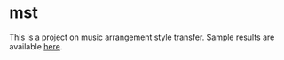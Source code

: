 # mst

This is a project on music arrangement style transfer. Sample results are available [here](http://nbviewer.jupyter.org/github/YearnyeenHo/mst/blob/master/result.ipynb).
